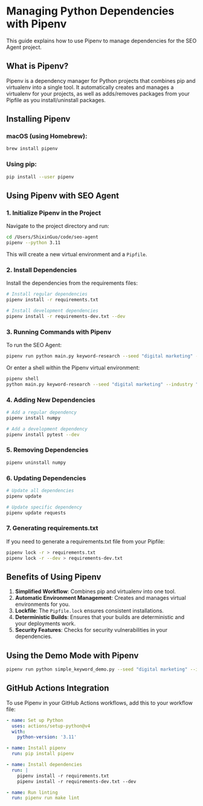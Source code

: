 # Managing Python Dependencies with Pipenv

This guide explains how to use Pipenv to manage dependencies for the SEO Agent project.

## What is Pipenv?

Pipenv is a dependency manager for Python projects that combines pip and virtualenv into a single tool. It automatically creates and manages a virtualenv for your projects, as well as adds/removes packages from your Pipfile as you install/uninstall packages.

## Installing Pipenv

### macOS (using Homebrew):
```bash
brew install pipenv
```

### Using pip:
```bash
pip install --user pipenv
```

## Using Pipenv with SEO Agent

### 1. Initialize Pipenv in the Project
Navigate to the project directory and run:

```bash
cd /Users/ShixinGuo/code/seo-agent
pipenv --python 3.11
```

This will create a new virtual environment and a `Pipfile`.

### 2. Install Dependencies

Install the dependencies from the requirements files:

```bash
# Install regular dependencies
pipenv install -r requirements.txt

# Install development dependencies
pipenv install -r requirements-dev.txt --dev
```

### 3. Running Commands with Pipenv

To run the SEO Agent:

```bash
pipenv run python main.py keyword-research --seed "digital marketing" --industry "saas"
```

Or enter a shell within the Pipenv virtual environment:

```bash
pipenv shell
python main.py keyword-research --seed "digital marketing" --industry "saas"
```

### 4. Adding New Dependencies

```bash
# Add a regular dependency
pipenv install numpy

# Add a development dependency
pipenv install pytest --dev
```

### 5. Removing Dependencies

```bash
pipenv uninstall numpy
```

### 6. Updating Dependencies

```bash
# Update all dependencies
pipenv update

# Update specific dependency
pipenv update requests
```

### 7. Generating requirements.txt

If you need to generate a requirements.txt file from your Pipfile:

```bash
pipenv lock -r > requirements.txt
pipenv lock -r --dev > requirements-dev.txt
```

## Benefits of Using Pipenv

1. **Simplified Workflow**: Combines pip and virtualenv into one tool.
2. **Automatic Environment Management**: Creates and manages virtual environments for you.
3. **Lockfile**: The `Pipfile.lock` ensures consistent installations.
4. **Deterministic Builds**: Ensures that your builds are deterministic and your deployments work.
5. **Security Features**: Checks for security vulnerabilities in your dependencies.

## Using the Demo Mode with Pipenv

```bash
pipenv run python simple_keyword_demo.py --seed "digital marketing" --industry "saas" --auto-csv
```

## GitHub Actions Integration

To use Pipenv in your GitHub Actions workflows, add this to your workflow file:

```yaml
- name: Set up Python
  uses: actions/setup-python@v4
  with:
    python-version: '3.11'

- name: Install pipenv
  run: pip install pipenv

- name: Install dependencies
  run: |
    pipenv install -r requirements.txt
    pipenv install -r requirements-dev.txt --dev

- name: Run linting
  run: pipenv run make lint
```
